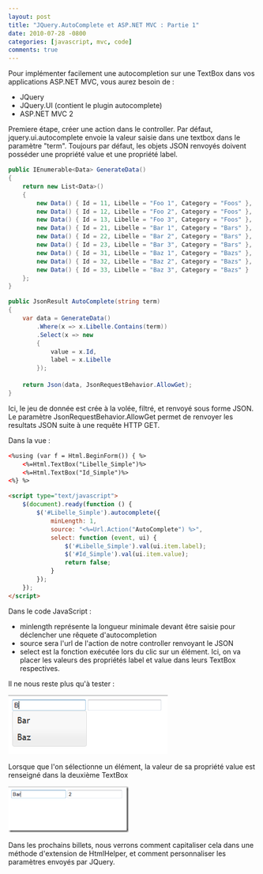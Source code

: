 ```yaml
---
layout: post
title: "JQuery.AutoComplete et ASP.NET MVC : Partie 1"
date: 2010-07-28 -0800
categories: [javascript, mvc, code]
comments: true
---
```


Pour implémenter facilement une autocompletion sur une TextBox dans vos applications ASP.NET MVC, vous aurez besoin de :

- JQuery
- JQuery.UI (contient le plugin autocomplete)
- ASP.NET MVC 2

Premiere étape, créer une action dans le controller. Par défaut, jquery.ui.autocomplete envoie la valeur saisie dans une textbox dans le paramètre "term". Toujours par défaut, les objets JSON renvoyés doivent posséder une propriété value et une propriété label.

```` csharp
public IEnumerable<Data> GenerateData()
{
    return new List<Data>() 
    {
        new Data() { Id = 11, Libelle = "Foo 1", Category = "Foos" },
        new Data() { Id = 12, Libelle = "Foo 2", Category = "Foos" },
        new Data() { Id = 13, Libelle = "Foo 3", Category = "Foos" },
        new Data() { Id = 21, Libelle = "Bar 1", Category = "Bars" },
        new Data() { Id = 22, Libelle = "Bar 2", Category = "Bars" },
        new Data() { Id = 23, Libelle = "Bar 3", Category = "Bars" },
        new Data() { Id = 31, Libelle = "Baz 1", Category = "Bazs" },
        new Data() { Id = 32, Libelle = "Baz 2", Category = "Bazs" },
        new Data() { Id = 33, Libelle = "Baz 3", Category = "Bazs" }
    };
}
````
 
```` csharp
public JsonResult AutoComplete(string term)
{
    var data = GenerateData()
        .Where(x => x.Libelle.Contains(term))
        .Select(x => new
        {
            value = x.Id,
            label = x.Libelle
        });
  
    return Json(data, JsonRequestBehavior.AllowGet);
}
````

Ici, le jeu de donnée est crée à la volée, filtré, et renvoyé sous forme JSON. Le paramètre  JsonRequestBehavior.AllowGet permet de renvoyer les resultats JSON suite à une requête HTTP GET.

Dans la vue :

```` html
<%using (var f = Html.BeginForm()) { %>
    <%=Html.TextBox("Libelle_Simple")%>
    <%=Html.TextBox("Id_Simple")%>
<%} %>
```` 

```` html
<script type="text/javascript">
    $(document).ready(function () {
        $('#Libelle_Simple').autocomplete({
            minLength: 1,
            source: "<%=Url.Action("AutoComplete") %>",
            select: function (event, ui) {
                $('#Libelle_Simple').val(ui.item.label);
                $('#Id_Simple').val(ui.item.value);
                return false;
            }
        });
    });
</script>
````

Dans le code JavaScript :

- minlength représente la longueur minimale devant être saisie pour déclencher une rêquete d'autocompletion 
- source sera l'url de l'action de notre controller renvoyant le JSON 
- select est la fonction exécutée lors du clic sur un élément. Ici, on va placer les valeurs des propriétés label et value dans leurs TextBox respectives.

Il ne nous reste plus qu'à tester :

![Autocomplete](/img/2010-07-28-jquery-autocomplete-mvc-1.png)

Lorsque que l'on sélectionne un élément, la valeur de sa propriété value est renseigné dans la deuxième TextBox

![Autocomplete](/img/2010-07-28-jquery-autocomplete-mvc-11.png)

Dans les prochains billets, nous verrons comment capitaliser cela dans une méthode d'extension de HtmlHelper, et comment personnaliser les paramètres envoyés par JQuery.